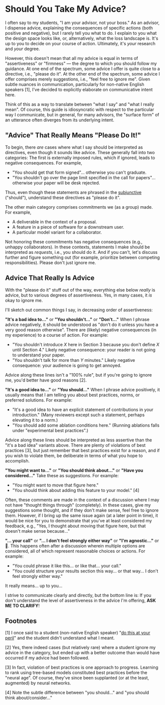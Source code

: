 # Should You Take My Advice?

I often say to my students, "I am your advisor, not your boss."
As an advisor, I dispense advice, explaining the consequences of specific actions (both positive and negative), but I rarely tell you what to do.
I explain to you what the design space looks like, or, alternatively, what the loss landscape is.
It's up to you to decide on your course of action.
Ultimately, it's _your_ research and _your_ degree.

However, this doesn't mean that all my advice is equal in terms of "assertiveness" or "firmness" &mdash; the degree to which you should follow my guidance.
At one end of the spectrum, some advice I offer is quite close to a directive, i.e., "please do it".
At the other end of the spectrum, some advice I offer comprises merely suggestions, i.e., "feel free to ignore me".
Given subtle nuances in communication, particularly for non-native English speakers [1], I've decided to explicitly elaborate on communicative intent here.

Think of this as a way to translate between "what I say" and "what I really mean".
Of course, this guide is idiosyncratic with respect to the particular way I communicate, but in general, for many advisors, the "surface form" of an utterance often diverges from its underlying intent.

## "Advice" That Really Means "Please Do It!"

To begin, there _are_ cases where what I say should be interpreted as directives, even though it sounds like advice.
These generally fall into two categories:
The first is externally imposed rules, which if ignored, leads to negative consequences.
For example,

+ "You should get that form signed"... otherwise you can't graduate.
+ "You shouldn't go over the page limit specified in the call for papers"... otherwise your paper will be desk rejected.

Thus, even though these statements are phrased in the [subjunctive](https://en.wikipedia.org/wiki/Subjunctive_mood) ("should"), understand these directives as "please do it".

The other main category comprises commitments we (as a group) made.
For example,

+ A deliverable in the context of a proposal.
+ A feature in a piece of software for a downstream user.
+ A particular model variant for a collaborator.

Not honoring these commitments has negative consequences (e.g., unhappy collaborators).
In these contexts, statements I make should be interpreted as _requests_, i.e., you should do it.
And if you can't, let's discuss further and figure something out (for example, prioritize between competing responsibilities).
Please don't just ignore me.

## Advice That Really Is Advice

With the "please do it" stuff out of the way, everything else below _really_ is advice, but to various degrees of assertiveness.
Yes, in many cases, it _is_ okay to ignore me.

I'll sketch out common things I say, in decreasing order of assertiveness:

**"It's a bad idea to..."** or **"You shouldn't..."** or **"Don't..."**
When I phrase advice negatively, it should be understood as "don't do it unless you have a very good reason otherwise".
There are (likely) negative consequences (in my experience) to a course of action.
For example:

+ "You shouldn't introduce _X_ here in Section 3 because you don't define _X_ until Section 4."
Likely negative consequence: your reader is not going to understand your paper.
+ "You shouldn't talk for more than _Y_ minutes."
Likely negative consequence: your audience is going to get annoyed.

Advice along these lines isn't a "100% rule", but if you're going to ignore me, you'd better have good reasons [2].

**"It's a good idea to..."** or **"You should..."**
When I phrase advice positively, it usually means that I am telling you about best practices, norms, or preferred solutions.
For example:

+ "It's a good idea to have an explicit statement of contributions in your introduction." (Many reviewers except such a statement, perhaps elevating it to a norm.)
+ "You should add some ablation conditions here." (Running ablations falls under "experimental best practices".)

Advice along these lines should be interpreted as less assertive than the "it's a bad idea" variants above.
There are plenty of violations of best practices [3], but just remember that best practices exist for a reason, and if you wish to violate them, be deliberate in terms of what you hope to accomplish.

**"You might want to..."** or **"You should think about..."** or **"Have you considered..."**
Take these as suggestions.
For example:

+ "You might want to move that figure here."
+ "You should think about adding this feature to your model." [4]

Often, these comments are made in the context of a discussion where I may not have "thought things through" (completely).
In these cases, give my suggestions some thought, and if they don't make sense, feel free to ignore them.
However, if I bring up the same issue again (at a later point in time), it would be nice for you to demonstrate that you've at least considered my feedback, e.g., "Yes, I thought about moving that figure here, but that doesn't make sense because..."

**"... your call"** or **"... I don't feel strongly either way"** or **"I'm agnostic..."** or 🤷.
This happens often after a discussion wherein multiple options are considered, all of which represent reasonable choices or actions.
For example:

+ "You could phrase it like this... or like that... your call."
+ "You could structure your results section this way... or that way... I don't feel strongly either way."

It really means... up to you...

I strive to communicate clearly and directly, but the bottom line is: If you don't understand the level of assertiveness in the advice I'm offering, **ASK ME TO CLARIFY**!

## Footnotes

[1] I once said to a student (non-native English speaker) "[do this at your peril](https://www.ldoceonline.com/dictionary/do-something-at-your-peril)" and the student didn't understand what I meant.

[2] Yes, there indeed cases (but relatively rare) where a student ignore my advice in the category, but ended up with a better outcome than would have occurred if my advice had been followed.

[3] In fact, violation of best practices is one approach to progress. Learning to rank using tree-based models constituted best practices before the "neural age". Of course, they've since been supplanted (or at the least, augmented) by neural networks.

[4] Note the subtle difference between "you should..." and "you should think about/consider..."
